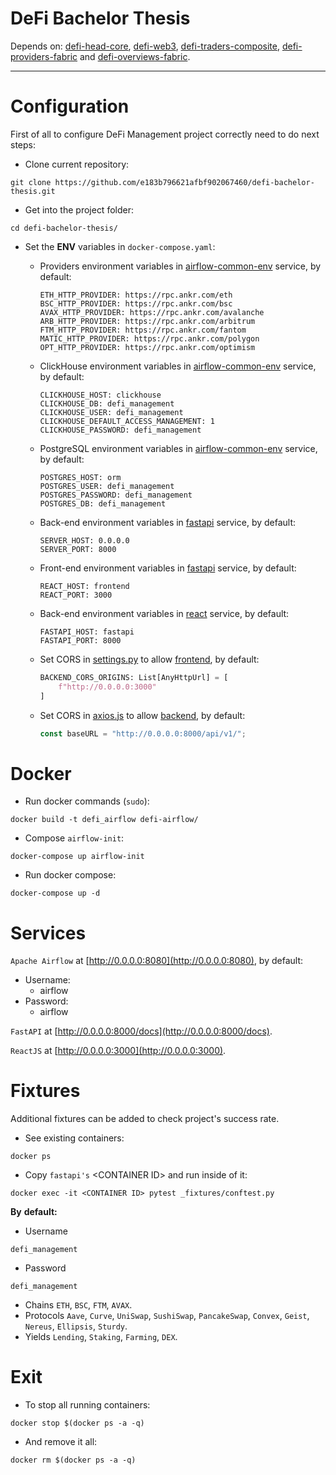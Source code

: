 # DeFi Bachelor Thesis
Depends on: [defi-head-core](https://github.com/e183b796621afbf902067460/defi-head-core), [defi-web3](https://github.com/e183b796621afbf902067460/defi-web3), [defi-traders-composite](https://github.com/e183b796621afbf902067460/defi-traders-composite), [defi-providers-fabric](https://github.com/e183b796621afbf902067460/defi-providers-fabric) and [defi-overviews-fabric](https://github.com/e183b796621afbf902067460/defi-overviews-fabric).

---

# Configuration

First of all to configure DeFi Management project correctly need to do next steps:

- Clone current repository:
```
git clone https://github.com/e183b796621afbf902067460/defi-bachelor-thesis.git
```

- Get into the project folder:
```
cd defi-bachelor-thesis/
```

- Set the __ENV__ variables in `docker-compose.yaml`:
  
  - Providers environment variables in [airflow-common-env](https://github.com/e183b796621afbf902067460/defi-bachelor-thesis/blob/master/docker-compose.yaml#L50) service, by default:
 
    ```
    ETH_HTTP_PROVIDER: https://rpc.ankr.com/eth
    BSC_HTTP_PROVIDER: https://rpc.ankr.com/bsc
    AVAX_HTTP_PROVIDER: https://rpc.ankr.com/avalanche
    ARB_HTTP_PROVIDER: https://rpc.ankr.com/arbitrum
    FTM_HTTP_PROVIDER: https://rpc.ankr.com/fantom
    MATIC_HTTP_PROVIDER: https://rpc.ankr.com/polygon
    OPT_HTTP_PROVIDER: https://rpc.ankr.com/optimism
    ```

  - ClickHouse environment variables in [airflow-common-env](https://github.com/e183b796621afbf902067460/defi-bachelor-thesis/blob/master/docker-compose.yaml#L50) service, by default:
    ```
    CLICKHOUSE_HOST: clickhouse
    CLICKHOUSE_DB: defi_management
    CLICKHOUSE_USER: defi_management
    CLICKHOUSE_DEFAULT_ACCESS_MANAGEMENT: 1
    CLICKHOUSE_PASSWORD: defi_management
    ```
  - PostgreSQL environment variables in [airflow-common-env](https://github.com/e183b796621afbf902067460/defi-bachelor-thesis/blob/master/docker-compose.yaml#L50) service, by default:
    ```
    POSTGRES_HOST: orm
    POSTGRES_USER: defi_management
    POSTGRES_PASSWORD: defi_management
    POSTGRES_DB: defi_management
    ```
  
  - Back-end environment variables in [fastapi](https://github.com/e183b796621afbf902067460/defi-bachelor-thesis/blob/master/docker-compose.yaml#L117) service, by default:
    ```
    SERVER_HOST: 0.0.0.0
    SERVER_PORT: 8000
    ```
  - Front-end environment variables in [fastapi](https://github.com/e183b796621afbf902067460/defi-bachelor-thesis/blob/master/docker-compose.yaml#L117) service, by default:
    ```
    REACT_HOST: frontend
    REACT_PORT: 3000
    ```
  - Back-end environment variables in [react](https://github.com/e183b796621afbf902067460/defi-bachelor-thesis/blob/master/docker-compose.yaml#L103) service, by default:
    ```
    FASTAPI_HOST: fastapi
    FASTAPI_PORT: 8000
    ```
  - Set CORS in [settings.py](https://github.com/e183b796621afbf902067460/defi-bachelor-thesis/blob/master/defi-fastapi/src/cfg/settings.py) to allow [frontend](https://github.com/e183b796621afbf902067460/defi-bachelor-thesis/tree/master/defi-react), by default:
    ```python
    BACKEND_CORS_ORIGINS: List[AnyHttpUrl] = [
        f"http://0.0.0.0:3000"
    ]
    ```
  - Set CORS in [axios.js](https://github.com/e183b796621afbf902067460/defi-bachelor-thesis/blob/master/defi-react/src/services/axios.js) to allow [backend](https://github.com/e183b796621afbf902067460/defi-bachelor-thesis/tree/master/defi-fastapi), by default:
    ```js
    const baseURL = "http://0.0.0.0:8000/api/v1/";
    ```


# Docker

- Run docker commands (`sudo`):
```
docker build -t defi_airflow defi-airflow/
```

- Compose `airflow-init`:
```
docker-compose up airflow-init
```

- Run docker compose:
```
docker-compose up -d
```

# Services

`Apache Airflow` at [http://0.0.0.0:8080](http://0.0.0.0:8080), by default:
  
  - Username:
    - airflow
  - Password:
    - airflow
 
`FastAPI` at [http://0.0.0.0:8000/docs](http://0.0.0.0:8000/docs).

`ReactJS` at [http://0.0.0.0:3000](http://0.0.0.0:3000).

# Fixtures

Additional fixtures can be added to check project's success rate.

- See existing containers:
```
docker ps
```

- Copy `fastapi's` \<CONTAINER ID> and run inside of it:
```
docker exec -it <CONTAINER ID> pytest _fixtures/conftest.py
```

__By__ __default:__

- Username
```
defi_management
```
- Password
```
defi_management
```
- Chains
`ETH`, `BSC`, `FTM`, `AVAX`.
- Protocols
`Aave`, `Curve`, `UniSwap`, `SushiSwap`, `PancakeSwap`, `Convex`, `Geist`, `Nereus`, `Ellipsis`,  `Sturdy`.
- Yields
`Lending`, `Staking`, `Farming`, `DEX`.

# Exit
- To stop all running containers:
```
docker stop $(docker ps -a -q)
```
- And remove it all:
```
docker rm $(docker ps -a -q)
```
